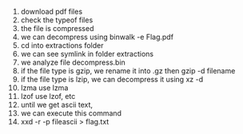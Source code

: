 1. download pdf files
2. check the typeof files
3. the file is compressed
4. we can decompress using binwalk -e Flag.pdf
5. cd into extractions folder
6. we can see symlink in folder extractions
7. we analyze file decompress.bin
8. if the file type is gzip, we rename it into .gz then gzip -d filename
9. if the file type is lzip, we can decompress it using xz -d
10. lzma use lzma
11. lzof use lzof, etc
12. until we get ascii text,
13. we can execute this command
14. xxd -r -p fileascii > flag.txt
